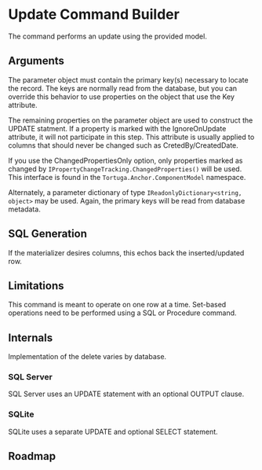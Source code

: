 ﻿# Update Command Builder

The command performs an update using the provided model. 

## Arguments

The parameter object must contain the primary key(s) necessary to locate the record. The keys are normally read from the database, but you can override this behavior to use properties on the object that use the Key attribute.

The remaining properties on the parameter object are used to construct the UPDATE statment. If a property is marked with the IgnoreOnUpdate attribute, it will not participate in this step. This attribute is usually applied to columns that should never be changed such as CretedBy/CreatedDate.

If you use the ChangedPropertiesOnly option, only properties marked as changed by `IPropertyChangeTracking.ChangedProperties()` will be used. This interface is found in the `Tortuga.Anchor.ComponentModel` namespace.

Alternately, a parameter dictionary of type `IReadonlyDictionary<string, object>` may be used. Again, the primary keys will be read from database metadata.

## SQL Generation

If the materializer desires columns, this echos back the inserted/updated row. 

## Limitations

This command is meant to operate on one row at a time. Set-based operations need to be performed using a SQL or Procedure command.

## Internals

Implementation of the delete varies by database.

### SQL Server

SQL Server uses an UPDATE statement with an optional OUTPUT clause.

### SQLite

SQLite uses a separate UPDATE and optional SELECT statement.

## Roadmap

